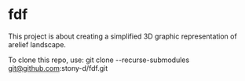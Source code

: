 # fdf
This project is about creating a simplified 3D graphic representation of arelief landscape.

To clone this repo, use: git clone --recurse-submodules git@github.com:stony-d/fdf.git
